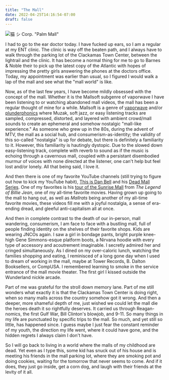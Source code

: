 ```yaml
---
title: "The Mall"
date: 2022-04-25T14:16:54-07:00
draft: false
---
```

![猫 シ Corp. "Palm Mall"](/home/sean/deadchannel/content/posts/images/tvhead.jpeg)

I had to go to the ear doctor today. I have fucked up ears, so I am a regular at my ENT clinic. The clinic is way off the beaten path, and I always have to walk through the parking lot of the Clackamas Town Center, between the lightrail and the clinic. It has become a normal thing for me to go to Barnes & Noble their to pick up the latest copy of the Atlantic with hopes of impressing the pretty girls answering the phones at the doctors office. Today, my appointment was earlier than usual, so I figured I would walk a lap of the mall and see what the "mall world" is like. 

Now, as of the last few years, I have become mildly obsessed with the concept of the mall. Whether it is the Mallsoft subgenre of vaporwave I have been listening to or watching abandoned mall videos, the mall has been a regular thought of mine for a while. Mallsoft is a genre of [vaporwave](https://www.youtube.com/watch?v=BxayjNCSBzs) and/or [plunderphonics](http://www.plunderphonics.com/xhtml/xplunder.html) where Muzak, soft jazz, or easy listening tracks are sampled, compressed, distorted, and layered with ambient crowd/mall sounds to create an ephemeral and somehow nostalgic "mall-like experience." As someone who grew up in the 80s, during the advent of MTV, the mall as a social hub, and consumerism-as-identity; the validity of this so-called "nostalgia" is up for debate, but there is definitely a familiarity to it. However, this familiarity is hautingly dystopic. Due to the slowed down easy-listening track, complete with reverb to sound as if the music is echoing through a cavernous mall, coupled with a persistant disembodied murmur of voices with none directed at the listener, one can't help but feel lost and/or lonely. All that being said, I love it.

And then there is one of my favorite YouTube channels (still trying to figure out how to kick my YouTube habit), [This is Dan Bell](https://www.youtube.com/channel/UCjU-Cwjfqbo2hMRItlXwnnQ) and his [Dead Mall Series](https://www.youtube.com/playlist?list=PLNz4Un92pGNxQ9vNgmnCx7dwchPJGJ3IQ). One of my favorites is his [tour of the Sunrise Mall](https://www.youtube.com/watch?v=aIx_YM5ER5Q) from *The Legend of Billie Jean*, one of my all-time favorite movies. Having grown up going to the mall to hang out, as well as *Mallrats* being another of my all-time favorite movies, these videos fill me with a joyful nostalgia, a sense of era-ending dread, and gleeful anti-capitalism all at once. 

And then in complete contrast to the death of our in-person, mall wandering, consumerism, I am face to face with a bustling mall, full of people finding identity on the shelves of their favorite shops. Kids are wearing JNCOs again. I saw a girl in bondage pants, bright purple knee-high Gene Simmons-esque platform boots, a Nirvana hoodie with every type of accessory and acoutrement imaginable. I secretly admired her and cringed simultaneously. As I dined on my over-caloric lunch, watching the families shopping and eating, I reminisced of a long gone day when I used to dream of working in the mall, maybe at Tower Records, B. Dalton Booksellers, or CompUSA. I remembered learning to smoke in the service entrance of the mall movie theater. The first girl I kissed outside the Wunderland nickle arcade. 

Part of me was grateful for the stroll down memory lane. Part of me still wonders what exactly it is that the Clackamas Town Center is doing right, when so many malls across the country somehow got it wrong. And then a deeper, more shameful depth of me, just wished we could let the mall die the heroes death it so rightfully deserves. It carried us through Reagan-nomics, the first Gulf War, Bill Clinton's blowjob, and 9-11. So many things in my life are punctuated by specific trips to the mall. So much, and yet still so little, has happened since. I guess maybe I just fear the constant reminder of my youth, the direction my life went, where it could have gone, and the hidden regrets I always claim I don't have. 

So I will go back to living in a world where the malls of my childhood are dead. Yet even as I type this, some kid has snuck out of his house and is meeting his friends in the mall parking lot, where they are smoking pot and doing cookies, waiting for the tomorrow that never seems to come. And if it does, they just go inside, get a corn dog, and laugh with their friends at the levity of it all. 
